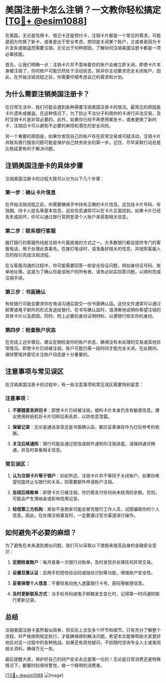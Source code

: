# 美国注册卡怎么注销？一文教你轻松搞定[[TG💪+ @esim1088](https://t.me/s/esim1088)]

在美国，无论是信用卡、借记卡还是预付卡，注销卡片都是一个常见的需求。可能是因为你换了新卡，或者是出于安全考虑，想彻底关闭某个账户，又或者是因为卡片丢失或被盗而需要注销。无论出于何种原因，了解如何注销美国注册卡都是一项必备技能。

首先，让我们明确一点：注销卡片并不意味着你的账户会被立即关闭。即使卡片本身被注销了，你的账户可能仍然处于活动状态，除非你主动要求完全关闭账户。因此，在开始注销流程之前，你需要仔细考虑自己的需求和计划。

## 为什么需要注销美国注册卡？

在日常生活中，我们可能会遇到各种需要注销美国注册卡的情况。最常见的原因是卡片遗失或被盗。在这种情况下，为了防止不法分子利用你的卡进行非法交易，及时注销卡片是非常必要的。此外，如果你已经不再使用某张卡，或者更换了新的卡，注销旧卡可以避免不必要的麻烦和潜在的安全风险。

另一个重要的原因是，如果你发现自己的账户存在异常交易或可疑活动，注销卡片并联系银行报告问题可能是保护自己财务安全的第一步。记住，尽早采取行动总是比拖延更有利于解决问题。

## 注销美国注册卡的具体步骤

注销美国注册卡的过程大致可以分为以下几个步骤：

### 第一步：确认卡片信息
在开始注销流程之前，你需要确保手中持有正确的卡片信息。这包括卡片号码、有效期、持卡人姓名等基本信息。这些信息通常可以在卡片正面找到。如果卡片已经丢失或损坏，你可以通过银行官网登录个人账户来获取相关信息。

### 第二步：联系银行客服
拨打银行的客服热线是注销卡片最直接的方式之一。大多数银行都会提供专门的客服电话，用于处理此类事务。在拨打电话时，请准备好相关的信息，并按照客服人员的指引完成注销流程。

在与客服沟通的过程中，你可能需要回答一些安全验证问题，例如身份证号码、账单地址等。这是为了确认你是该账户的所有者。请务必如实回答问题，以顺利完成注销手续。

### 第三步：书面确认
有些银行可能会要求你在电话沟通后提交一份书面确认函。这份文件通常可以通过邮寄或电子邮件的形式发送给银行。在书写确认函时，请清晰地说明你希望注销的具体卡片以及原因。同时，附上必要的身份证明材料，以便银行核实你的身份。

### 第四步：检查账户状态
在完成上述步骤后，建议定期检查你的账户状态，确保没有未处理的交易或其他异常情况。即使卡片已经被注销，账户可能仍需一段时间才能完全关闭。在此期间，保持警惕并密切关注账户动态是十分重要的。

## 注意事项与常见误区

在注销美国注册卡的过程中，有一些注意事项和常见误区需要特别留意：

### 注意事项：
1. **不要随意丢弃旧卡**：即使卡片已经被注销，塑料卡片本身仍含有敏感信息。建议使用碎纸机将卡片切碎后再丢弃，以防信息泄露。
   
2. **保留记录**：无论是通话录音还是书面确认函，都应妥善保存作为日后参考的依据。

3. **关注后续通知**：银行可能会通过短信或邮件通知你注销进度。请保持通讯畅通，并及时查看相关信息。

### 常见误区：
1. **认为注销卡片等于销户**：如前所述，注销卡片并不等同于关闭账户。如果你希望彻底终止与银行的关系，则需要额外申请账户注销。

2. **忽视后续账单**：即使卡片已被注销，你仍需支付任何尚未结清的余额。否则，可能会产生滞纳金或影响信用记录。

3. **轻信第三方机构**：某些不良商家可能会冒充银行工作人员，试图骗取你的个人信息。因此，在处理注销事宜时，一定要通过官方渠道进行操作。

## 如何避免不必要的麻烦？

为了避免在未来遇到类似问题，我们可以采取以下措施来提高自身的金融安全意识：

1. **定期检查账户**：每月查看一次银行对账单，及时发现并处理任何异常交易。

2. **设置双重认证**：启用手机短信验证码或指纹识别等功能，增强账户安全性。

3. **妥善保管个人信息**：不要轻易向他人透露银行卡号、密码等敏感信息。

4. **及时更新联系方式**：当手机号码或电子邮箱发生变化时，记得第一时间通知银行更新记录。

## 总结

注销美国注册卡虽然看似简单，但实际上涉及多个环节和细节。只有充分了解整个流程，并严格按照规定执行，才能确保顺利解决问题。希望本文能够帮助大家更好地应对这一过程中的各种挑战。如果还有其他疑问，不妨随时咨询专业人士或查阅相关资料，确保万无一失。

最后提醒大家，保护好自己的财产安全永远是第一位的！无论是日常消费还是特殊情况下，都要时刻保持警觉，做一个精明的消费者。

[[TG💪+ @esim1088](https://t.me/s/esim1088) ![Image](https://i.postimg.cc/4NQfJmqS/Snipaste-2025-05-13-00-14-12.png)]